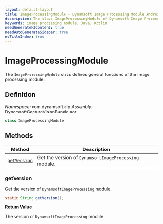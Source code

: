 ```yaml
---
layout: default-layout
title: ImageProcessingModule - Dynamsoft Image Processing Module Android Edition API Reference
description: The class ImageProcessingModule of Dynamsoft Image Processing Module represents general functions of the image processing module.
keywords: image processing module, Java, Kotlin
needGenerateH3Content: true
needAutoGenerateSidebar: true
noTitleIndex: true
---
```


# ImageProcessingModule

The `ImageProcessingModule` class defines general functions of the image processing module.

## Definition

*Namespace:* com.dynamsoft.dip
*Assembly:* DynamsoftCaptureVisionBundle.aar

```java
class ImageProcessingModule
```

## Methods

| Method | Description |
| ------ | ----------- |
| [`getVersion`](#getversion) | Get the version of `DynamsoftImageProcessing` module. |

### getVersion

Get the version of `DynamsoftImageProcessing` module.

```java
static String getVersion();
```

**Return Value**

The version of `DynamsoftImageProcessing` module.
